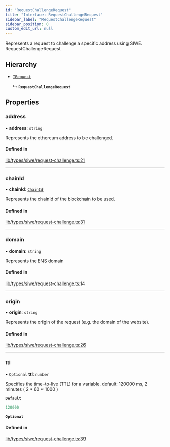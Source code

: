 ```yaml
---
id: "RequestChallengeRequest"
title: "Interface: RequestChallengeRequest"
sidebar_label: "RequestChallengeRequest"
sidebar_position: 0
custom_edit_url: null
---
```


Represents a request to challenge a specific address using SIWE.
 RequestChallengeRequest

## Hierarchy

- [`IRequest`](IRequest.md)

  ↳ **`RequestChallengeRequest`**

## Properties

### address

• **address**: `string`

Represents the ethereum address to be challenged.

#### Defined in

[lib/types/siwe/request-challenge.ts:21](https://github.com/JustaName-id/JustaName-sdk/blob/3b7cbff/packages/@justaname.id/sdk/src/lib/types/siwe/request-challenge.ts#L21)

___

### chainId

• **chainId**: [`ChainId`](../modules.md#chainid)

Represents the chainId of the blockchain to be used.

#### Defined in

[lib/types/siwe/request-challenge.ts:31](https://github.com/JustaName-id/JustaName-sdk/blob/3b7cbff/packages/@justaname.id/sdk/src/lib/types/siwe/request-challenge.ts#L31)

___

### domain

• **domain**: `string`

Represents the ENS domain

#### Defined in

[lib/types/siwe/request-challenge.ts:14](https://github.com/JustaName-id/JustaName-sdk/blob/3b7cbff/packages/@justaname.id/sdk/src/lib/types/siwe/request-challenge.ts#L14)

___

### origin

• **origin**: `string`

Represents the origin of the request (e.g. the domain of the website).

#### Defined in

[lib/types/siwe/request-challenge.ts:26](https://github.com/JustaName-id/JustaName-sdk/blob/3b7cbff/packages/@justaname.id/sdk/src/lib/types/siwe/request-challenge.ts#L26)

___

### ttl

• `Optional` **ttl**: `number`

Specifies the time-to-live (TTL) for a variable.
default: 120000 ms, 2 minutes ( 2 * 60 * 1000 )

**`Default`**

```ts
120000
```

**`Optional`**

#### Defined in

[lib/types/siwe/request-challenge.ts:39](https://github.com/JustaName-id/JustaName-sdk/blob/3b7cbff/packages/@justaname.id/sdk/src/lib/types/siwe/request-challenge.ts#L39)
